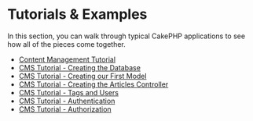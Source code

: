 # Tutorials & Examples

In this section, you can walk through typical CakePHP applications
to see how all of the pieces come together.

- [Content Management Tutorial](tutorials-and-examples/cms/installation)
- [CMS Tutorial - Creating the Database](tutorials-and-examples/cms/database)
- [CMS Tutorial - Creating our First Model](tutorials-and-examples/cms/articles-model)
- [CMS Tutorial - Creating the Articles Controller](tutorials-and-examples/cms/articles-controller)
- [CMS Tutorial - Tags and Users](tutorials-and-examples/cms/tags-and-users)
- [CMS Tutorial - Authentication](tutorials-and-examples/cms/authentication)
- [CMS Tutorial - Authorization](tutorials-and-examples/cms/authorization)
